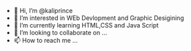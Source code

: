 - 👋 Hi, I’m @kaliprince
- 👀 I’m interested in WEb Devlopment and Graphic Desigining
- 🌱 I’m currently learning HTML,CSS and Java Script
- 💞️ I’m looking to collaborate on ...
- 📫 How to reach me ...

<!---
kaliprince/kaliprince is a ✨ special ✨ repository because its `README.md` (this file) appears on your GitHub profile.
You can click the Preview link to take a look at your changes.
--->
